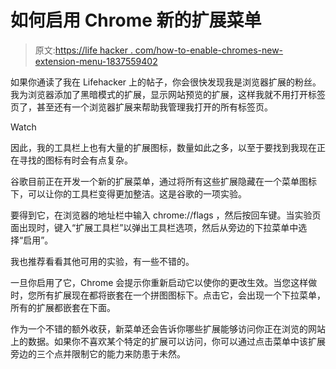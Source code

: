 # 如何启用 Chrome 新的扩展菜单

> 原文:[https://life hacker . com/how-to-enable-chromes-new-extension-menu-1837559402](https://lifehacker.com/how-to-enable-chromes-new-extension-menu-1837559402)

如果你通读了我在 Lifehacker 上的帖子，你会很快发现我是浏览器扩展的粉丝。我为浏览器添加了黑暗模式的扩展，显示网站预览的扩展，这样我就不用打开标签页了，甚至还有一个浏览器扩展来帮助我管理我打开的所有标签页。

Watch

因此，我的工具栏上也有大量的扩展图标，数量如此之多，以至于要找到我现在正在寻找的图标有时会有点复杂。

谷歌目前正在开发一个新的扩展菜单，通过将所有这些扩展隐藏在一个菜单图标下，可以让你的工具栏变得更加整洁。这是谷歌的一项实验。

要得到它，在浏览器的地址栏中输入 chrome://flags ，然后按回车键。当实验页面出现时，键入“扩展工具栏”以弹出工具栏选项，然后从旁边的下拉菜单中选择“启用”。

我也推荐看看其他可用的实验，有一些不错的。

一旦你启用了它，Chrome 会提示你重新启动它以使你的更改生效。当您这样做时，您所有扩展现在都将嵌套在一个拼图图标下。点击它，会出现一个下拉菜单，所有的扩展都嵌套在下面。

作为一个不错的额外收获，新菜单还会告诉你哪些扩展能够访问你正在浏览的网站上的数据。如果你不喜欢某个特定的扩展可以访问，你可以通过点击菜单中该扩展旁边的三个点并限制它的能力来防患于未然。